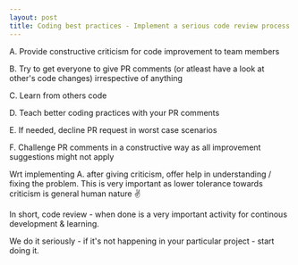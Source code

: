 ```yaml
---
layout: post
title: Coding best practices - Implement a serious code review process
---
```


A. Provide constructive criticism for code improvement to team members

B. Try to get everyone to give PR comments (or atleast have a look at other's code changes) irrespective of anything

C. Learn from others code

D. Teach better coding practices with your PR comments

E. If needed, decline PR request in worst case scenarios

F. Challenge PR comments in a constructive way as all improvement suggestions might not apply

Wrt implementing A. after giving criticism, offer help in understanding / fixing the problem. This is very important as lower tolerance towards criticism is general human nature ✌  

In short, code review - when done is a very important activity for continous development & learning. 

We do it seriously - if it's not happening in your particular project - start doing it. 